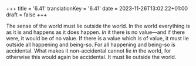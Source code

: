 +++
title = '6.41'
translationKey = '6.41'
date = 2023-11-26T13:02:22+01:00
draft = false
+++

The sense of the world must lie outside the world. In the world everything is as it is and happens as it does happen. <em>In</em> it there is no value—and if there were, it would be of no value.
If there is a value which is of value, it must lie outside all happening and being-so. For all happening and being-so is accidental.
What makes it non-accidental cannot lie <em>in</em> the world, for otherwise this would again be accidental.
It must lie outside the world.
